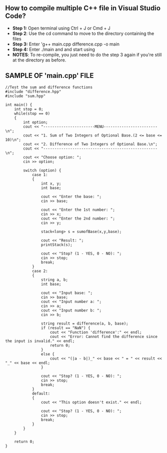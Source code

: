 ## How to compile multiple C++ file in Visual Studio Code?
- **Step 1:** Open terminal using Ctrl + J or Cmd + J
- **Step 2**: Use the cd command to move to the directory containing the files
- **Step 3:** Enter 'g++ main.cpp difference.cpp -o main
- **Step 4:** Enter ./main and and start using
- **NOTES**: To re-compile, you just need to do the step 3 again if you're still at the directory as before.

## SAMPLE OF 'main.cpp' FILE

```
//Test the sum and difference functions
#include "difference.hpp"
#include "sum.hpp"

int main() {
    int stop = 0;
    while(stop == 0)
    {
        int option;
        cout << "-----------------------MENU------------------------\n";
        cout << "1. Sum of Two Integers of Optional Base.(2 <= base <= 10)\n";
        cout << "2. Difference of Two Integers of Optional Base.\n";
        cout << "---------------------------------------------------\n";
        cout << "Choose option: ";
        cin >> option;

        switch (option) {
            case 1:
            {
                int x, y;
                int base;

                cout << "Enter the base: ";
                cin >> base;

                cout << "Enter the 1st number: ";
                cin >> x;
                cout << "Enter the 2nd number: ";
                cin >> y;

                stack<long> s = sumofBase(x,y,base);
                
                cout << "Result: ";
                printStack(s);

                cout << "Stop? (1 - YES, 0 - NO): ";
                cin >> stop;
                break;
            }
            case 2:
            {
                string a, b;
                int base;
                
                cout << "Input base: ";
                cin >> base;
                cout << "Input number a: ";
                cin >> a;
                cout << "Input number b: ";
                cin >> b;
                
                string result = difference(a, b, base);
                if (result == "NaN") {
                    cout << "Function 'difference':" << endl;
                    cout << "Error: Cannot find the difference since the input is invalid." << endl;
                    return 0;
                }
                else {
                    cout << "(|a - b|)_" << base << " = " << result << "_" << base << endl;
                }

                cout << "Stop? (1 - YES, 0 - NO): ";
                cin >> stop;
                break;
            }
            default:
            {
                cout << "This option doesn't exist." << endl;

                cout << "Stop? (1 - YES, 0 - NO): ";
                cin >> stop;
                break;
            }
        }
    }
   
    return 0;
}

```
